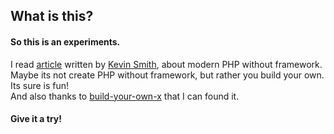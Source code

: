 ## What is this?

#### So this is an experiments.

I read [article](https://kevinsmith.io/modern-php-without-a-framework/) written by [Kevin Smith](kevinsmith.io), about modern PHP without framework. <br />
Maybe its not create PHP without framework, but rather you build your own. Its sure is fun! <br />
And also thanks to [build-your-own-x](https://github.com/codecrafters-io/build-your-own-x.git) that I can found it.

#### Give it a try!
